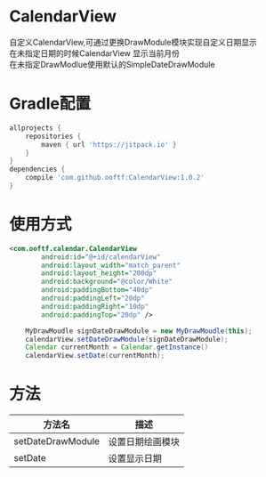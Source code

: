 # CalendarView
自定义CalendarView,可通过更换DrawModule模块实现自定义日期显示  
在未指定日期的时候CalendarView 显示当前月份  
在未指定DrawModlue使用默认的SimpleDateDrawModule  
# Gradle配置
```groovy
allprojects {
    repositories {
        maven { url 'https://jitpack.io' }
    }
}
dependencies {
    compile 'com.github.ooftf:CalendarView:1.0.2'
}
```
# 使用方式
```xml
<com.ooftf.calendar.CalendarView
        android:id="@+id/calendarView"
        android:layout_width="match_parent"
        android:layout_height="200dp"
        android:background="@color/White"
        android:paddingBottom="40dp"
        android:paddingLeft="20dp"
        android:paddingRight="10dp"
        android:paddingTop="20dp" />
```
```java
    MyDrawMoudle signDateDrawModule = new MyDrawMoudle(this);
    calendarView.setDateDrawModule(signDateDrawModule);
    Calendar currentMonth = Calendar.getInstance()
    calendarView.setDate(currentMonth); 
```
# 方法
|方法名|描述
|---|---|
|setDateDrawModule|设置日期绘画模块 |
|setDate|设置显示日期  |


